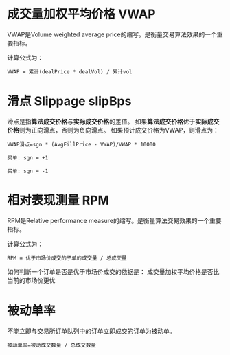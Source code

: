 # 成交量加权平均价格 VWAP

VWAP是Volume weighted average price的缩写。是衡量交易算法效果的一个重要指标。

计算公式为：

	VWAP = 累计(dealPrice * dealVol) / 累计vol

# 滑点 Slippage slipBps

滑点是指**算法成交价格**与**实际成交价格**的差值。
如果**算法成交价格**优于**实际成交价格**则为正向滑点，否则为负向滑点。
如果预计成交价格为VWAP，则滑点为：

	VWAP滑点=sgn * (AvgFillPrice - VWAP)/VWAP * 10000

	买单: sgn = +1

	买单: sgn = -1



# 相对表现测量 RPM
RPM是Relative performance measure的缩写。是衡量算法交易效果的一个重要指标。

计算公式为：

	RPM = 优于市场价成交的子单的成交量 / 总成交量

如何判断一个订单是否是优于市场价成交的依据是：
   成交量加权平均价格是否比当前的市场价更优


# 被动单率
不能立即与交易所订单队列中的订单立即成交的订单为被动单。

	被动单率=被动成交数量 / 总成交数量


